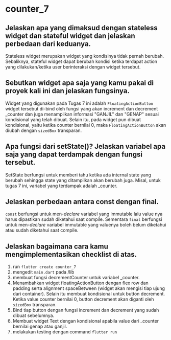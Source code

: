 # counter_7

## Jelaskan apa yang dimaksud dengan stateless widget dan stateful widget dan jelaskan perbedaan dari keduanya.
Stateless widget merupakan widget yang kondisinya tidak pernah berubah. Sebaliknya, stateful widget dapat berubah kondisi ketika terdapat action yang dilakukan/ketika user berinteraksi dengan widget tersebut.
## Sebutkan widget apa saja yang kamu pakai di proyek kali ini dan jelaskan fungsinya.
Widget yang digunakan pada Tugas 7 ini adalah `FloatingActionButton` widget tersebut di-bind oleh fungsi yang akan increment dan decrement _counter dan juga menampilkan informasi "GANJIL" dan "GENAP" sesuai kondisional yang telah dibuat. Selain itu, pada widget pun dibuat kondisional, yaitu ketika counter bernilai 0, maka `FloatingActionButton` akan diubah dengan `sizedBox` transparan.
## Apa fungsi dari setState()? Jelaskan variabel apa saja yang dapat terdampak dengan fungsi tersebut.
SetState berfungsi untuk memberi tahu ketika ada internal state yang berubah sehingga state yang ditampilkan akan berubah juga. Misal, untuk tugas 7 ini, variabel yang terdampak adalah _counter.
## Jelaskan perbedaan antara const dengan final.
`const` berfungsi untuk men-_declare_ variabel yang immutable lalu value nya harus dipastikan sudah diketahui saat compile. Sementara `final` berfungsi untuk men-_declare_ variabel immutable yang valuenya boleh belum diketahui atau sudah diketahui saat compile.
## Jelaskan bagaimana cara kamu mengimplementasikan checklist di atas.
1. run `flutter create counter_7`
2. mengedit `main.dart` pada /lib
3. membuat fungsi decrementCounter untuk variabel _counter.
4. Menambahkan widget floatingActionButton dengan flex row dan padding serta alignment spaceBetween (widget akan mengisi tiap ujung dari container). Selain itu membuat kondisional untuk button decrement. Ketika value counter bernilai 0, button decrement akan diganti oleh `sizedBox` transparan.
5. Bind tiap button dengan fungsi increment dan decrement yang sudah dibuat sebelumnya.
6. Membuat widget Text dengan kondisional apabila value dari _counter bernilai genap atau ganjil.
7. melakukan testing dengan command `flutter run`